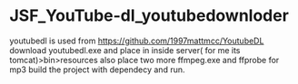 # JSF_YouTube-dl_youtubedownloder
youtubedl is used from https://github.com/1997mattmcc/YoutubeDL
download youtubedl.exe and place in inside server( for me its tomcat)>bin>resources
also place two more ffmpeg.exe and ffprobe for mp3
build the project with dependecy and run.
